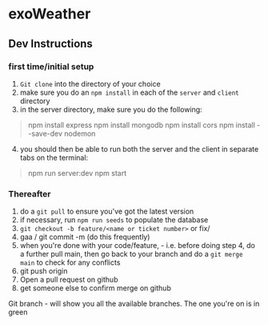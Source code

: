 # exoWeather
## Dev Instructions
### first time/initial setup
1. `Git clone` into the directory of your choice
2. make sure you do an `npm install` in each of the `server` and `client` directory
3. in the server directory, make sure you do the following:
  > npm install express 
  npm install mongodb 
  npm install cors
  npm install --save-dev nodemon
4. you should then be able to run both the server and the client in separate tabs on the terminal:
  > npm run server:dev
  npm start

### Thereafter
1. do a `git pull` to ensure you've got the latest version
2. if necessary, run `npm run seeds` to populate the database
3. `git checkout -b feature/<name or ticket number>` or fix/<name or ticket number>
4. gaa / git commit -m (do this frequently)
5. when you're done with your code/feature, - i.e. before doing step 4, do a further pull main, then go back to your branch and do a `git merge main` to check for any conflicts
6. git push origin <branchname>
7. Open a pull request on github
8. get someone else to confirm merge on github

Git branch - will show you all the available branches. The one you're on is in green
